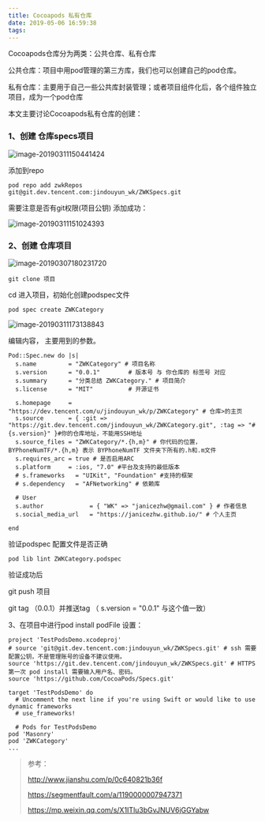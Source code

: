 ```yaml
---
title: Cocoapods 私有仓库
date: 2019-05-06 16:59:38
tags:
---
```


Cocoapods仓库分为两类：公共仓库、私有仓库

公共仓库：项目中用pod管理的第三方库，我们也可以创建自己的pod仓库。

私有仓库：主要用于自己一些公共库封装管理；或者项目组件化后，各个组件独立项目，成为一个pod仓库

本文主要讨论Cocoapods私有仓库的创建：

<!-- more -->

### 1、创建 仓库specs项目

![image-20190311150441424](http://pr2qnzw6t.bkt.clouddn.com/image/markdown/newspecsProject.png)

添加到repo

```
pod repo add zwkRepos git@git.dev.tencent.com:jindouyun_wk/ZWKSpecs.git
```

需要注意是否有git权限(项目公钥)
添加成功：

![image-20190311151024393](http://pr2qnzw6t.bkt.clouddn.com/image/markdown/image-20190311151024393.png)

### 2、创建 仓库项目

![image-20190307180231720](http://pr2qnzw6t.bkt.clouddn.com/image/markdown/image-20190311144640390.png)

```
git clone 项目
```

cd 进入项目，初始化创建podspec文件

```
pod spec create ZWKCategory
```

![image-20190311173138843](http://pr2qnzw6t.bkt.clouddn.com/image/markdown/image-20190311173138843.png)

编辑内容， 主要用到的参数。

```
Pod::Spec.new do |s|
  s.name         = "ZWKCategory" # 项目名称
  s.version      = "0.0.1"        # 版本号 与 你仓库的 标签号 对应
  s.summary      = "分类总结 ZWKCategory." # 项目简介
  s.license      = "MIT"          # 开源证书

  s.homepage     = "https://dev.tencent.com/u/jindouyun_wk/p/ZWKCategory" # 仓库>的主页
  s.source       = { :git => "https://git.dev.tencent.com/jindouyun_wk/ZWKCategory.git", :tag => "#{s.version}" }#你的仓库地址，不能用SSH地址
  s.source_files = "ZWKCategory/*.{h,m}" # 你代码的位置， BYPhoneNumTF/*.{h,m} 表示 BYPhoneNumTF 文件夹下所有的.h和.m文件
  s.requires_arc = true # 是否启用ARC
  s.platform     = :ios, "7.0" #平台及支持的最低版本
  # s.frameworks   = "UIKit", "Foundation" #支持的框架
  # s.dependency   = "AFNetworking" # 依赖库

  # User
  s.author             = { "WK" => "janicezhw@gmail.com" } # 作者信息
  s.social_media_url   = "https://janicezhw.github.io/" # 个人主页

end
```

验证podspec 配置文件是否正确

```
pod lib lint ZWKCategory.podspec
```

验证成功后

git push 项目

git tag （0.0.1）并推送tag  （  s.version      = "0.0.1"  与这个值一致）

3、在项目中进行pod install
podFile 设置：

```
project 'TestPodsDemo.xcodeproj'
# source 'git@git.dev.tencent.com:jindouyun_wk/ZWKSpecs.git' # ssh 需要配置公钥，不是管理账号的设备不建议使用。
source 'https://git.dev.tencent.com/jindouyun_wk/ZWKSpecs.git' # HTTPS 第一次 pod install 需要输入用户名、密码。
source 'https://github.com/CocoaPods/Specs.git'

target 'TestPodsDemo' do
  # Uncomment the next line if you're using Swift or would like to use dynamic frameworks
  # use_frameworks!

  # Pods for TestPodsDemo
pod 'Masonry'
pod 'ZWKCategory'
...
```

> 参考：
>
> http://www.jianshu.com/p/0c640821b36f
>
> https://segmentfault.com/a/1190000007947371
>
> https://mp.weixin.qq.com/s/X1ITlu3bGvJNUV6jGGYabw

